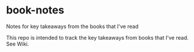 # book-notes
Notes for key takeaways from the books that I've read

This repo is intended to track the key takeaways from books that I've read.  See Wiki.
